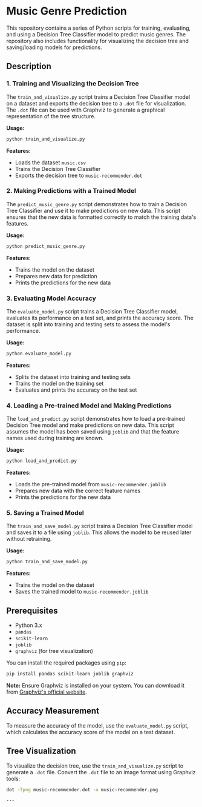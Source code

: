 # Music Genre Prediction

This repository contains a series of Python scripts for training, evaluating, and using a Decision Tree Classifier model to predict music genres. The repository also includes functionality for visualizing the decision tree and saving/loading models for predictions.

## Description

### 1. **Training and Visualizing the Decision Tree**

The `train_and_visualize.py` script trains a Decision Tree Classifier model on a dataset and exports the decision tree to a `.dot` file for visualization. The `.dot` file can be used with Graphviz to generate a graphical representation of the tree structure.

**Usage:**

```sh
python train_and_visualize.py
```

**Features:**
- Loads the dataset `music.csv`
- Trains the Decision Tree Classifier
- Exports the decision tree to `music-recommender.dot`

### 2. **Making Predictions with a Trained Model**

The `predict_music_genre.py` script demonstrates how to train a Decision Tree Classifier and use it to make predictions on new data. This script ensures that the new data is formatted correctly to match the training data's features.

**Usage:**

```sh
python predict_music_genre.py
```

**Features:**
- Trains the model on the dataset
- Prepares new data for prediction
- Prints the predictions for the new data

### 3. **Evaluating Model Accuracy**

The `evaluate_model.py` script trains a Decision Tree Classifier model, evaluates its performance on a test set, and prints the accuracy score. The dataset is split into training and testing sets to assess the model's performance.

**Usage:**

```sh
python evaluate_model.py
```

**Features:**
- Splits the dataset into training and testing sets
- Trains the model on the training set
- Evaluates and prints the accuracy on the test set

### 4. **Loading a Pre-trained Model and Making Predictions**

The `load_and_predict.py` script demonstrates how to load a pre-trained Decision Tree model and make predictions on new data. This script assumes the model has been saved using `joblib` and that the feature names used during training are known.

**Usage:**

```sh
python load_and_predict.py
```

**Features:**
- Loads the pre-trained model from `music-recommender.joblib`
- Prepares new data with the correct feature names
- Prints the predictions for the new data

### 5. **Saving a Trained Model**

The `train_and_save_model.py` script trains a Decision Tree Classifier model and saves it to a file using `joblib`. This allows the model to be reused later without retraining.

**Usage:**

```sh
python train_and_save_model.py
```

**Features:**
- Trains the model on the dataset
- Saves the trained model to `music-recommender.joblib`

## Prerequisites

- Python 3.x
- `pandas`
- `scikit-learn`
- `joblib`
- `graphviz` (for tree visualization)

You can install the required packages using `pip`:

```sh
pip install pandas scikit-learn joblib graphviz
```

**Note:** Ensure Graphviz is installed on your system. You can download it from [Graphviz's official website](https://graphviz.gitlab.io/download/).

## Accuracy Measurement

To measure the accuracy of the model, use the `evaluate_model.py` script, which calculates the accuracy score of the model on a test dataset.

## Tree Visualization

To visualize the decision tree, use the `train_and_visualize.py` script to generate a `.dot` file. Convert the `.dot` file to an image format using Graphviz tools:

```sh
dot -Tpng music-recommender.dot -o music-recommender.png

---
